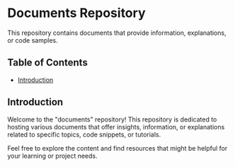 # Documents Repository

This repository contains documents that provide information, explanations, or code samples.

## Table of Contents

- [Introduction](#introduction)

## Introduction

Welcome to the "documents" repository! This repository is dedicated to hosting various documents that offer insights, information, or explanations related to specific topics, code snippets, or tutorials.

Feel free to explore the content and find resources that might be helpful for your learning or project needs.




